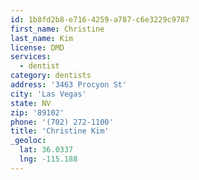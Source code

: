 ```yaml
---
id: 1b8fd2b8-e716-4259-a787-c6e3229c9787
first_name: Christine
last_name: Kim
license: DMD
services:
  - dentist
category: dentists
address: '3463 Procyon St'
city: 'Las Vegas'
state: NV
zip: '89102'
phone: '(702) 272-1100'
title: 'Christine Kim'
_geoloc:
  lat: 36.0337
  lng: -115.188
---
```

